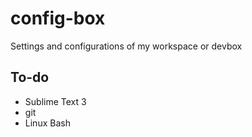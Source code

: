 # config-box
Settings and configurations of my workspace or devbox

## To-do
* Sublime Text 3
* git
* Linux Bash
